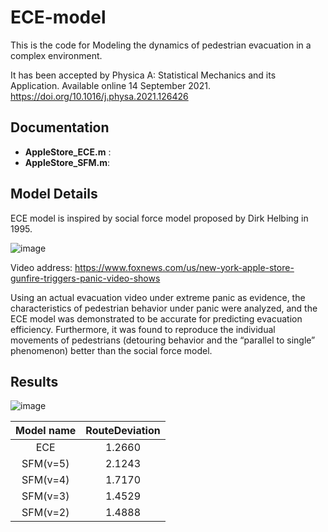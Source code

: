 # ECE-model

This is the code for Modeling the dynamics of pedestrian evacuation in a complex environment. 

It has been accepted by Physica A: Statistical Mechanics and its Application. Available online 14 September 2021.
https://doi.org/10.1016/j.physa.2021.126426

## Documentation
- **AppleStore_ECE.m** :
- **AppleStore_SFM.m**: 

## Model Details

ECE model is inspired by social force model proposed by Dirk Helbing in 1995.

![image](https://user-images.githubusercontent.com/80196339/132534525-175bac12-4993-4bde-8e55-854933afd41e.jpeg)

Video address: https://www.foxnews.com/us/new-york-apple-store-gunfire-triggers-panic-video-shows

Using an actual evacuation video under extreme panic as evidence, the characteristics of pedestrian behavior under panic were analyzed, and the ECE model was demonstrated to be accurate for predicting evacuation efficiency. Furthermore, it was found to reproduce the individual movements of pedestrians (detouring behavior and the “parallel to single” phenomenon) better than the social force model. 

## Results  

![image](https://user-images.githubusercontent.com/80196339/132535747-0e7ee2e1-62b1-4bd5-978b-8896604fca45.jpeg)

| Model name | RouteDeviation |
| :---: | :---: | 
| ECE | 1.2660 |
| SFM(v=5) | 2.1243 |
| SFM(v=4) | 1.7170 |
| SFM(v=3) | 1.4529 |
| SFM(v=2) | 1.4888 |
